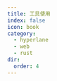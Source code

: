 ```yaml
---
title: 工具使用
index: false
icon: book
category:
  - hyperlane
  - web
  - rust
dir:
  order: 4
---
```

